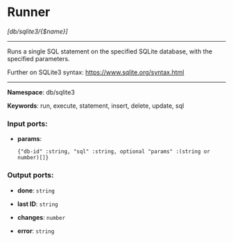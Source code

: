# Runner

_[db/sqlite3/{$name}]_

---

Runs a single SQL statement on the specified SQLite database, with the specified parameters.

Further on SQLite3 syntax:
https://www.sqlite.org/syntax.html

---

__Namespace__: db/sqlite3

__Keywords__: run, execute, statement, insert, delete, update, sql

### Input ports:

* __params__: 
    ```
    {"db-id" :string, "sql" :string, optional "params" :(string or number)[]}
    ```

### Output ports:

* __done__: ` string `


* __last ID__: ` string `


* __changes__: ` number `


* __error__: ` string `

